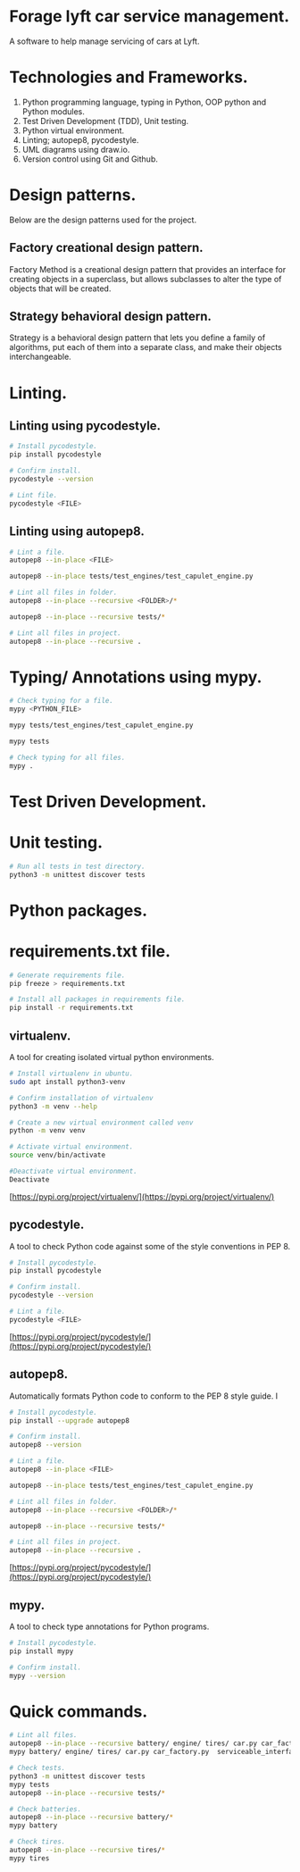 # Forage lyft car service management.

A software to help manage servicing of cars at Lyft.

# Technologies and Frameworks.

1. Python programming language, typing in Python, OOP python and Python modules.
1. Test Driven Development (TDD), Unit testing.
1. Python virtual environment.
1. Linting; autopep8, pycodestyle.
1. UML diagrams using draw.io.
1. Version control using Git and Github.

# Design patterns.

Below are the design patterns used for the project.

## Factory creational design pattern.

Factory Method is a creational design pattern that provides an interface for creating objects in a superclass, but allows subclasses to alter the type of objects that will be created.

## Strategy behavioral design pattern.

Strategy is a behavioral design pattern that lets you define a family of algorithms, put each of them into a separate class, and make their objects interchangeable.

# Linting.

## Linting using pycodestyle.

```bash
# Install pycodestyle.
pip install pycodestyle

# Confirm install.
pycodestyle --version

# Lint file.
pycodestyle <FILE>
```

## Linting using autopep8.

```bash
# Lint a file.
autopep8 --in-place <FILE>

autopep8 --in-place tests/test_engines/test_capulet_engine.py

# Lint all files in folder.
autopep8 --in-place --recursive <FOLDER>/*

autopep8 --in-place --recursive tests/*

# Lint all files in project.
autopep8 --in-place --recursive .
```

# Typing/ Annotations using mypy.

```bash
# Check typing for a file.
mypy <PYTHON_FILE>

mypy tests/test_engines/test_capulet_engine.py

mypy tests

# Check typing for all files.
mypy .
```

# Test Driven Development.

# Unit testing.

```bash
# Run all tests in test directory.
python3 -m unittest discover tests
```

# Python packages.

# requirements.txt file.

```bash
# Generate requirements file.
pip freeze > requirements.txt

# Install all packages in requirements file.
pip install -r requirements.txt
```

## virtualenv.

A tool for creating isolated virtual python environments.

```bash
# Install virtualenv in ubuntu.
sudo apt install python3-venv

# Confirm installation of virtualenv
python3 -m venv --help

# Create a new virtual environment called venv
python -m venv venv

# Activate virtual environment.
source venv/bin/activate

#Deactivate virtual environment.
Deactivate
```

[https://pypi.org/project/virtualenv/](https://pypi.org/project/virtualenv/)

## pycodestyle.

A tool to check Python code against some of the style conventions in PEP 8.

```bash
# Install pycodestyle.
pip install pycodestyle

# Confirm install.
pycodestyle --version

# Lint a file.
pycodestyle <FILE>
```

[https://pypi.org/project/pycodestyle/](https://pypi.org/project/pycodestyle/)

## autopep8.

Automatically formats Python code to conform to the PEP 8 style guide. I

```bash
# Install pycodestyle.
pip install --upgrade autopep8

# Confirm install.
autopep8 --version

# Lint a file.
autopep8 --in-place <FILE>

autopep8 --in-place tests/test_engines/test_capulet_engine.py

# Lint all files in folder.
autopep8 --in-place --recursive <FOLDER>/*

autopep8 --in-place --recursive tests/*

# Lint all files in project.
autopep8 --in-place --recursive .
```

[https://pypi.org/project/pycodestyle/](https://pypi.org/project/pycodestyle/)

## mypy.

A tool to check type annotations for Python programs.

```bash
# Install pycodestyle.
pip install mypy

# Confirm install.
mypy --version
```

# Quick commands.

```bash
# Lint all files.
autopep8 --in-place --recursive battery/ engine/ tires/ car.py car_factory.py  serviceable_interface.py
mypy battery/ engine/ tires/ car.py car_factory.py  serviceable_interface.py

# Check tests.
python3 -m unittest discover tests
mypy tests
autopep8 --in-place --recursive tests/*

# Check batteries.
autopep8 --in-place --recursive battery/*
mypy battery

# Check tires.
autopep8 --in-place --recursive tires/*
mypy tires
```
